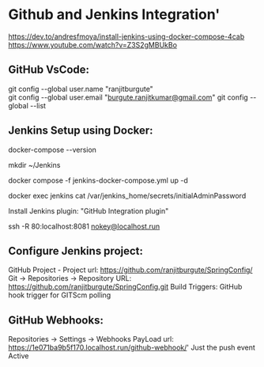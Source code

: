 # Github and Jenkins Integration'

https://dev.to/andresfmoya/install-jenkins-using-docker-compose-4cab
https://www.youtube.com/watch?v=Z3S2gMBUkBo

## GitHub VsCode:
git config --global user.name "ranjitburgute"             
git config --global user.email "burgute.ranjitkumar@gmail.com" 
git config --global --list

## Jenkins Setup using Docker:

docker-compose --version

mkdir ~/Jenkins

docker compose -f jenkins-docker-compose.yml up -d

docker exec jenkins cat /var/jenkins_home/secrets/initialAdminPassword

Install Jenkins plugin: "GitHub Integration plugin"

ssh -R 80:localhost:8081 nokey@localhost.run

## Configure Jenkins project:

GitHub Project - Project url: https://github.com/ranjitburgute/SpringConfig/
Git -> Repositories -> Repository URL: https://github.com/ranjitburgute/SpringConfig.git
Build Triggers: GitHub hook trigger for GITScm polling

## GitHub Webhooks:

Repositories -> Settings -> Webhooks
PayLoad url: https://1e071ba9b5f170.localhost.run/github-webhook/'
Just the push event
Active
